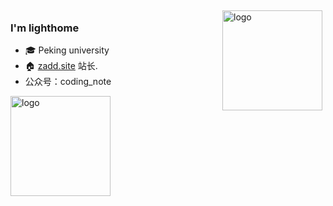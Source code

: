 <img src="https://github-readme-stats.vercel.app/api?username=lighthome&title_color=00FFBD&show_icons=true&icon_color=00FFBD&text_color=00FFBD&bg_color=01    033F&hide_title=false" align="right" alt="logo" height="160" style="margin: 5px; margin-bottom: 20px;"  />

### I'm lighthome

- 🎓 Peking university
- 🏠 [zadd.site](https://zadd.site) 站长.
- 公众号：coding_note

<img src="https://github-profile-trophy.vercel.app/?username=lighthome&theme=flat&column=7" alt="logo" height="160" align="center" style="margin: auto; margin-bottom: 20px;" />
